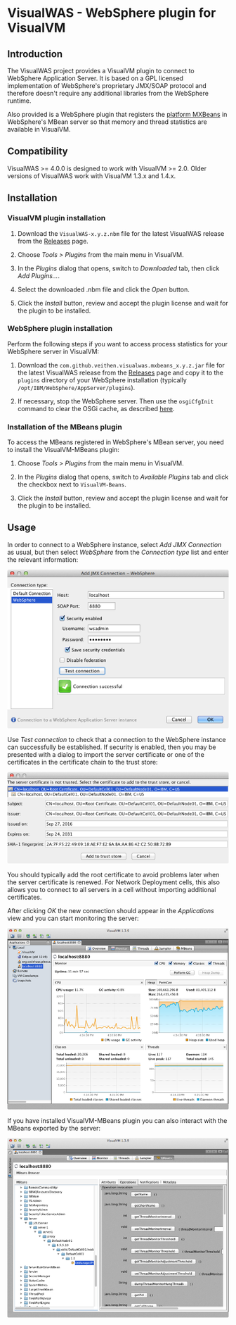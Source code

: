 VisualWAS - WebSphere plugin for VisualVM
=========================================

## Introduction

The VisualWAS project provides a VisualVM plugin to connect to WebSphere Application Server. It is based on a GPL licensed implementation of WebSphere's proprietary JMX/SOAP protocol and therefore doesn't require any additional libraries from the WebSphere runtime.

Also provided is a WebSphere plugin that registers the [platform MXBeans][1] in WebSphere's MBean server so that memory and thread statistics are available in VisualVM.

## Compatibility

VisualWAS >= 4.0.0 is designed to work with VisualVM >= 2.0. Older versions of VisualWAS work with VisualVM 1.3.x and 1.4.x.

## Installation

### VisualVM plugin installation

1. Download the `VisualWAS-x.y.z.nbm` file for the latest VisualWAS release from the [Releases][2] page.

1. Choose _Tools > Plugins_ from the main menu in VisualVM.

1. In the _Plugins_ dialog that opens, switch to _Downloaded_ tab, then click _Add Plugins..._.

1. Select the downloaded .nbm file and click the _Open_ button.

1. Click the _Install_ button, review and accept the plugin license and wait for the plugin to be installed.

### WebSphere plugin installation

Perform the following steps if you want to access process statistics for your WebSphere server in VisualVM:

1. Download the `com.github.veithen.visualwas.mxbeans_x.y.z.jar` file for the latest VisualWAS release from the [Releases][2] page and copy it to the `plugins` directory of your WebSphere installation (typically `/opt/IBM/WebSphere/AppServer/plugins`).

1. If necessary, stop the WebSphere server. Then use the `osgiCfgInit` command to clear the OSGi cache, as described [here][3].

### Installation of the MBeans plugin

To access the MBeans registered in WebSphere's MBean server, you need to install the VisualVM-MBeans plugin:

1. Choose _Tools > Plugins_ from the main menu in VisualVM.

1. In the _Plugins_ dialog that opens, switch to _Available Plugins_ tab and click the checkbox next to `VisualVM-Beans`.

1. Click the _Install_ button, review and accept the plugin license and wait for the plugin to be installed.

## Usage

In order to connect to a WebSphere instance, select _Add JMX Connection_ as usual, but then select _WebSphere_ from the _Connection type_ list and enter the relevant information:

![WebSphere connection properties](screenshots/properties.png)

Use _Test connection_ to check that a connection to the WebSphere instance can successfully be established. If security is enabled, then you may be presented with a dialog to import the server certificate or one of the certificates in the certificate chain to the trust store:

![Signer exchange dialog](screenshots/signer-exchange.png)

You should typically add the root certificate to avoid problems later when the server certificate is renewed. For Network Deployment cells, this also allows you to connect to all servers in a cell without importing additional certificates.

After clicking _OK_ the new connection should appear in the _Applications_ view and you can start monitoring the server:

![WebSphere monitor tab](screenshots/monitor.png)

If you have installed VisualVM-MBeans plugin you can also interact with the MBeans exported by the server:

![MBeans tab](screenshots/mbeans.png)

[1]: http://docs.oracle.com/javase/7/docs/technotes/guides/management/mxbeans.html
[2]: https://github.com/veithen/visualwas/releases
[3]: http://www-01.ibm.com/support/docview.wss?uid=swg21607887
